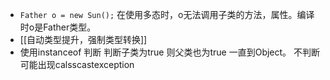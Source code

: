 - `Father o = new Sun();` 在使用多态时，o无法调用子类的方法，属性。编译时o是Father类型。
- [[自动类型提升，强制类型转换]]
- 使用instanceof 判断  判断子类为true 则父类也为true 一直到Object。 不判断可能出现calsscastexception
